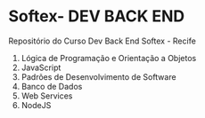 # Softex- DEV BACK END
Repositório do Curso Dev Back End Softex - Recife

1. Lógica de Programação e Orientação a Objetos
2. JavaScript
3. Padrões de Desenvolvimento de Software
4. Banco de Dados
5. Web Services
6. NodeJS
